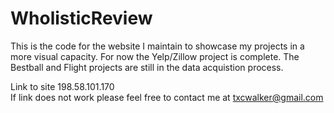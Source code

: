﻿# WholisticReview

This is the code for the website I maintain to showcase my projects in a more visual capacity. For now the Yelp/Zillow project is complete. The Bestball and Flight projects are still in the data acquistion process.


Link to site 198.58.101.170  
If link does not work please feel free to contact me at txcwalker@gmail.com
